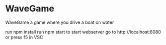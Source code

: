 # WaveGame
WaveGame a game where you drive a boat on water

run npm install
run npm start to start webserver
go to http://localhost:8080 or press f5 in VSC